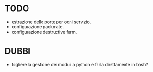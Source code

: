 # TODO
- estrazione delle porte per ogni servizio.
- configurazione packmate.
- configurazione destructive farm.

# DUBBI
- togliere la gestione dei moduli a python e farla direttamente in bash?
